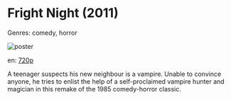 # Fright Night (2011)

Genres: comedy, horror

![poster](http://image.tmdb.org/t/p/w500/6bpthoORc53b2SEG3JwFBRZQnT5.jpg)

en:
  [720p](magnet:?xt=urn:btih:19FB1F7AB2409B8F2AF076685AC2FB8121E20F33&tr=udp://glotorrents.pw:6969/announce&tr=udp://tracker.opentrackr.org:1337/announce&tr=udp://torrent.gresille.org:80/announce&tr=udp://tracker.openbittorrent.com:80&tr=udp://tracker.coppersurfer.tk:6969&tr=udp://tracker.leechers-paradise.org:6969&tr=udp://p4p.arenabg.ch:1337&tr=udp://tracker.internetwarriors.net:1337)
  


A teenager suspects his new neighbour is a vampire. Unable to convince anyone, he tries to enlist the help of a self-proclaimed vampire hunter and magician in this remake of the 1985 comedy-horror classic.